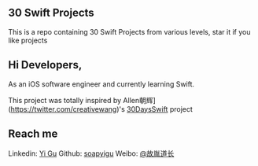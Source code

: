 ## 30 Swift Projects ##
This is a repo containing 30 Swift Projects from various levels, star it if you like projects

## Hi Developers, ##

As an iOS software engineer and currently learning Swift.

This project was totally inspired by Allen朝辉](https://twitter.com/creativewang)'s [30DaysSwift](https://github.com/allenwong/30DaysofSwift) project


## Reach me ##

Linkedin: [Yi Gu](https://www.linkedin.com/in/yigucmu)
Github: [soapyigu](https://github.com/soapyigu)
Weibo: [@故胤道长](http://weibo.com/http://weibo.com/soapyigu)

